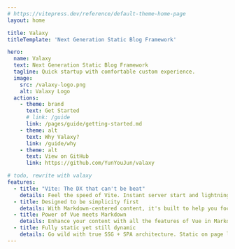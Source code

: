 ```yaml
---
# https://vitepress.dev/reference/default-theme-home-page
layout: home

title: Valaxy
titleTemplate: 'Next Generation Static Blog Framework'

hero:
  name: Valaxy
  text: Next Generation Static Blog Framework
  tagline: Quick startup with comfortable custom experience.
  image:
    src: /valaxy-logo.png
    alt: Valaxy Logo
  actions:
    - theme: brand
      text: Get Started
      # link: /guide
      link: /pages/guide/getting-started.md
    - theme: alt
      text: Why Valaxy?
      link: /guide/why
    - theme: alt
      text: View on GitHub
      link: https://github.com/YunYouJun/valaxy

# todo, rewrite with valaxy
features:
  - title: "Vite: The DX that can't be beat"
    details: Feel the speed of Vite. Instant server start and lightning fast HMR that stays fast regardless of the app size.
  - title: Designed to be simplicity first
    details: With Markdown-centered content, it's built to help you focus on writing and deployed with minimum configuration.
  - title: Power of Vue meets Markdown
    details: Enhance your content with all the features of Vue in Markdown, while being able to customize your site with Vue.
  - title: Fully static yet still dynamic
    details: Go wild with true SSG + SPA architecture. Static on page load, but engage users with 100% interactivity from there.
---
```


<HomeHero />
<ValaxySponsors />
